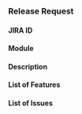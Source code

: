 ### Release Request

#### JIRA ID
<!-- Provide a detailed description of the feature -->

#### Module
<!-- Provide a detailed description of the feature -->

#### Description
<!-- Provide a detailed description of the feature -->

#### List of Features 
<!-- Link any related GitHub issues here -->

#### List of Issues 
<!-- Link any related GitHub issues here -->
